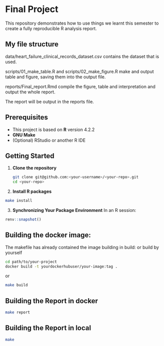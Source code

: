 # Final Project

This repository demonstrates how to use things we learnt this semester to create a fully reproducible R analysis report.

## My file structure
data/heart_failure_clinical_records_dataset.csv contains the dataset that is used.

scripts/01_make_table.R and scripts/02_make_figure.R make and output table and figure, saving them into the output file.

reports/Final_report.Rmd compile the figure, table and interpretation and output the whole report.

The report will be output in the reports file.
## Prerequisites

- This project is based on **R** version 4.2.2  
- **GNU Make**  
- (Optional) RStudio or another R IDE

## Getting Started

1. **Clone the repository**  
   ```bash
   git clone git@github.com:<your-username>/<your-repo>.git
   cd <your-repo>
   ```
2. **Install R packages**
  ```bash
  make install
  ```
3. **Synchronizing Your Package Environment**
  In an R session:
  ```R
  renv::snapshot()
  ```

## Building the docker image:
The makefile has already contained the image building in build:
or build by yourself
  ```bash
  cd path/to/your-project
  docker build -t yourdockerhubuser/your-image:tag .
  ```
or
  ```bash
  make build
  ```
## Building the Report in docker
  ```bash
  make report
  ```
## Building the Report in local
  ```bash
  make
  ```